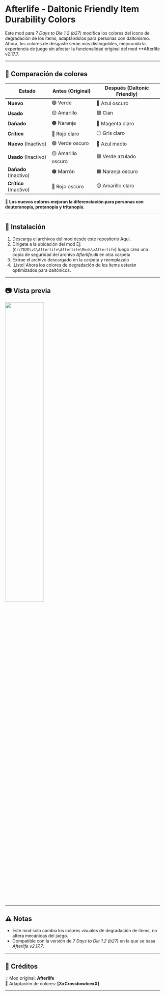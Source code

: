 # **Afterlife - Daltonic Friendly Item Durability Colors**  

Este mod para *7 Days to Die 1.2 (b27)* modifica los colores del icono de degradación de los ítems, adaptándolos para personas con daltonismo. Ahora, los colores de desgaste serán más distinguibles, mejorando la experiencia de juego sin afectar la funcionalidad original del mod **Afterlife v2.17.7.  

---

## **🎨 Comparación de colores**  

| Estado        | Antes (Original) | Después (Daltonic Friendly) |
|--------------|-----------------|-----------------------------|
| **Nuevo**    | 🟢 Verde         | 🔵 Azul oscuro            |
| **Usado**    | 🟡 Amarillo      | 🟦 Cian                   |
| **Dañado**   | 🟠 Naranja       | 💜 Magenta claro          |
| **Crítico**  | 🔴 Rojo claro    | ⚪ Gris claro             |
| **Nuevo** (Inactivo)  | 🟢 Verde oscuro  | 🔵 Azul medio            |
| **Usado** (Inactivo)  | 🟡 Amarillo oscuro | 🟩 Verde azulado         |
| **Dañado** (Inactivo) | 🟠 Marrón        | 🟧 Naranja oscuro     |
| **Crítico** (Inactivo) | 🔴 Rojo oscuro  | 🟡 Amarillo claro     |

🔹 **Los nuevos colores mejoran la diferenciación para personas con deuteranopía, protanopía y tritanopía.**  

---

## **📂 Instalación**  

1. Descarga el archivos del mod desde este repositorio [Aqui](https://github.com/XxCrossbowIcexX/7DTD-AL-Degradation-Color/releases/tag/v2.17.7).
2. Dirigete a la ubicación del mod Ej: (`C:\7D2D\v1\Afterlife\Afterlife\Mods\zAfterlife`) luego crea una copia de seguridad del archivo *Afterlife.dll* en otra carpeta 
3. Extrae el archivo descargado en la carpeta y reemplazalo  
4. ¡Listo! Ahora los colores de degradación de los ítems estarán optimizados para daltónicos.  

---

## **📷 Vista previa**  

<img src="https://github.com/user-attachments/assets/dbcfa6ce-79b5-42ff-a86d-ea94c44230b1" width="50%" />

---

## **⚠️ Notas**  

- Este mod solo cambia los colores visuales de degradación de ítems, no altera mecánicas del juego.  
- Compatible con la versión de *7 Days to Die 1.2 (b27)* en la que se basa *Afterlife v2.17.7*.  

---

## **🤝 Créditos**  

💡 Mod original: **Afterlife**  
🎨 Adaptación de colores: **[XxCrossbowIcexX]**  

---
